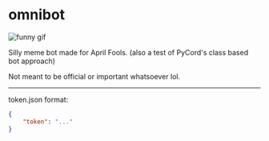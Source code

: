 # omnibot
![funny gif](https://media1.tenor.com/m/NpxX43CMKcsAAAAd/omni-man-omni-man-are-you-sure.gif)

Silly meme bot made for April Fools. (also a test of PyCord's class based bot approach)

Not meant to be official or important whatsoever lol.

---

token.json format:
```json
{
    "token": "..."
}
```